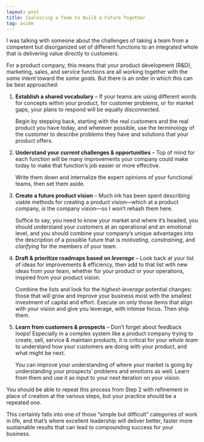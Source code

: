 ```yaml
---
layout: post
title: Coalescing a Team to Build a Future Together
tag: aside
---
```


I was talking with someone about the challenges of taking a team from a
competent but disorganized set of different functions to an integrated whole
that is delivering value directly to customers.

For a product company, this means that your product development (R&D),
marketing, sales, and service functions are all working together with the _same
intent_ toward the _same goals_. But there is an order in which this can be best
approached:

  1. **Establish a shared vocabulary** – If your teams are using different words
     for concepts within your product, for customer problems, or for market
     gaps, your plans to respond will be equally disconnected.

     Begin by stepping back, starting with the real customers and the real
     product you have today, and wherever possible, use the terminology of the
     customer to describe problems they have and solutions that your product
     offers.
  2. **Understand your _current_ challenges & opportunities** – Top of mind for
     each function will be many improvements your company could make today to
     make that function’s job easier or more effective.

     Write them down and internalize the expert opinions of your functional
     teams, then set them aside.
  3. **Create a future product vision** – Much ink has been spent describing
     viable methods for creating a product vision—which at a product company,
     _is_ the company vision—so I won’t rehash them here.

     Suffice to say, you need to know your market and where it’s headed, you
     should understand your customers at an operational and an emotional level,
     and you should combine your company’s unique advantages into the
     description of a possible future that is _motivating_, _constraining_, and
     _clarifying_ for the members of your team.
  4. **Draft & prioritize roadmaps based on _leverage_** – Look back at your
     list of ideas for improvements & efficiency, then add to that list with new
     ideas from your team, whether for your product or your operations, inspired
     from your product vision.

     Combine the lists and look for the _highest-leverage_ potential changes:
     those that will grow and improve your business most with the smallest
     investment of capital and effort. Execute on only those items that align
     with your vision and give you leverage, with intense focus. Then ship them.
  5. **Learn from customers & prospects** – Don’t forget about feedback loops!
     Especially in a complex system like a product company trying to create,
     sell, service & maintain products, it is critical for your _whole team_ to
     understand how your customers are doing with your product, and what might
     be next.

     You can improve your understanding of where your market is going by
     understanding your prospects’ problems and emotions as well. Learn from
     them and use it as input to your next iteration on your vision.

You should be able to repeat this process from Step 2 with refinement in place
of creation at the various steps, but your practice should be a repeated one.

This certainly falls into one of those “simple but difficult” categories of
work in life, and that’s where excellent leadership will deliver better, faster
more sustainable results that can lead to compounding success for your business.
